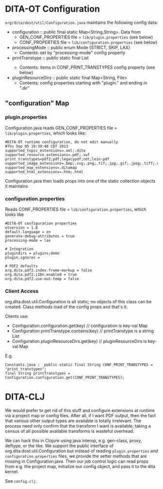 # DITA-OT Configuration

`org/dita/dost/util/Configuration.java` maintains the following config data:

* configuration :: public final static Map<String,String>.  Data from
  * GEN_CONF_PROPERTIES file = `lib/plugin.properties` (see below)
  * CONF_PROPERTIES file = `lib/configuration.properties` (see below)
* processingMode :: public enum Mode {STRICT, SKIP, LAX}
  * Contents: set by "processing-mode" config property
* printTranstype :: public static final List<String>
  * Contents: items in CONF_PRINT_TRANSTYPES config property (see below)
* pluginResourceDirs :: public static final Map<String, File>
  * Contents: config properties starting with "plugin." and ending in ".dir"

## "configuration" Map

### plugin.properties

Configuration.java reads GEN_CONF_PROPERTIES file = `lib/plugin.properties`, which looks like:

	#DITA-OT runtime configuration, do not edit manually
	#Thu Sep 05 19:39:48 CDT 2013
	supported_topic_extensions=.xml;.dita
	supported_resource_extensions=.pdf;.swf
	print_transtypes=pdf2;pdf;legacypdf;odt;lein-pdf
	supported_image_extensions=.bmp;.svg;.png;.tif;.jpg;.gif;.jpeg;.tiff;.eps
	supported_map_extensions=.ditamap
	supported_html_extensions=.htm;.html

Configuration.java then loads props into one of the static collection objects it maintains

### configuration.properties

Reads CONF_PROPERTIES file = `lib/configuration.properties`, which looks like

	#DITA-OT configuration properties
	otversion = 1.8
	default.language = en
	generate-debug-attributes = true
	processing-mode = lax

	# Integration
	plugindirs = plugins;demo
	plugin.ignores =

	# PDF2 defaults
	org.dita.pdf2.index.frame-markup = false
	org.dita.pdf2.i18n.enabled = true
	org.dita.pdf2.use-out-temp = false

### Client Access

org.dita.dost.util.Configuration is all static; no objects of this
class can be created.  Class methods load of the config props and
that's it.

Clients use:

* Configuration.configuration.get(key) // configuration is key-val Map
* Configuration.printTranstype.contains(key)  // printTranstype is a string List
* Configuration.pluginResourceDirs.get(key)  // pluginResourceDirs is key-val Map

E.g.

    Constants.java :  public static final String CONF_PRINT_TRANSTYPES = "print_transtypes";
    final String printTranstypes = Configuration.configuration.get(CONF_PRINT_TRANSTYPES);


# DITA-CLJ

We would prefer to get rid of this stuff and configure extensions at
runtime via a project map or config files.  After all, if I want PDF
output, then the fact that various other output types are available is
totally irrelevant.  The process need only confirm that the transform
I want is available; taking a census of all possible available
transforms is wasteful overhead.

We can hack this in Clojure using java interop, e.g. gen-class, proxy,
deftype, or the like.  We support the public interface of
org.dita.dost.util.Configuration but instead of reading
`plugin.properties` and `configuration.properties` files, we provide
the setter methods that are missing in Configuration.java.  Then our
job control logic can read props from e.g. the project map, initialize
our config object, and pass it to the dita kernel.

 See `config.clj`.

